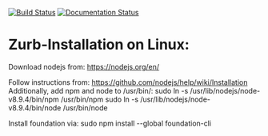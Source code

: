 [![Build Status](https://travis-ci.com/rl-institut/WAM.svg?branch=master)](https://travis-ci.com/rl-institut/WAM)
[![Documentation Status](https://readthedocs.org/projects/wam/badge/?version=latest)](https://wam.readthedocs.io/en/latest/?badge=latest)

# Zurb-Installation on Linux:
Download nodejs from: https://nodejs.org/en/

Follow instructions from: https://github.com/nodejs/help/wiki/Installation
Additionally, add npm and node to /usr/bin/:
sudo ln -s /usr/lib/nodejs/node-v8.9.4/bin/npm /usr/bin/npm
sudo ln -s /usr/lib/nodejs/node-v8.9.4/bin/node /usr/bin/node

Install foundation via:
sudo npm install --global foundation-cli
